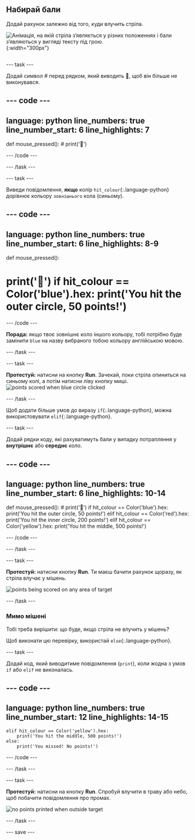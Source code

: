 ## Набирай бали

<div style="display: flex; flex-wrap: wrap">
<div style="flex-basis: 200px; flex-grow: 1; margin-right: 15px;">
Додай рахунок залежно від того, куди влучить стріла.
</div>
<div>

![Анімація, на якій стріла зʼявляється у різних положеннях і бали зʼявляються у вигляді тексту під грою.](images/points-scored.gif){:width="300px"}

</div>
</div>

--- task ---

Додай символ # перед рядком, який виводить 🎯, щоб він більше не виконувався.

--- code ---
---
language: python line_numbers: true line_number_start: 6
line_highlights: 7
---
def mouse_pressed(): # print('🎯')

--- /code ---

--- /task ---

--- task ---

Виведи повідомлення, **якщо** колір `hit_colour`{:.language-python} дорівнює кольору `зовнішнього` кола (синьому).

--- code ---
---
language: python line_numbers: true line_number_start: 6
line_highlights: 8-9
---
def mouse_pressed():    
# print('🎯') if hit_colour == Color('blue').hex: print('You hit the outer circle, 50 points!')

--- /code ---

**Порада:** якщо твоє зовнішнє коло іншого кольору, тобі потрібно буде замінити `blue` на назву вибраного тобою кольору англійською мовою.

--- /task ---

--- task ---

**Протестуй:** натисни на кнопку **Run**. Зачекай, поки стріла опиниться на синьому колі, а потім натисни ліву кнопку миші. ![points scored when blue circle clicked](images/blue_circle_points.gif)

--- /task ---

Щоб додати більше умов до виразу `if`{:.language-python}, можна використовувати `elif`{:.language-python}.

--- task ---

Додай рядки коду, які рахуватимуть бали у випадку потрапляння у **внутрішнє** або **середнє** коло.

--- code ---
---
language: python line_numbers: true line_number_start: 6
line_highlights: 10-14
---

def mouse_pressed(): # print('🎯') if hit_colour == Color('blue').hex: print('You hit the outer circle, 50 points!') elif hit_colour == Color('red').hex: print('You hit the inner circle, 200 points!') elif hit_colour == Color('yellow').hex: print('You hit the middle, 500 points!')

--- /code ---

--- /task ---

--- task ---

**Протестуй:** натисни кнопку **Run**. Ти маєш бачити рахунок щоразу, як стріла влучає у мішень.

![points being scored on any area of target](images/yellow-points.png)

--- /task ---

### Мимо мішені

Тобі треба вирішити: що буде, якщо стріла не влучить у мішень?

Щоб виконати цю перевірку, використай `else`{:.language-python}.

--- task ---

Додай код, який виводитиме повідомлення (`print`), коли жодна з умов `if` або `elif` не виконалась.

--- code ---
---
language: python line_numbers: true line_number_start: 12
line_highlights: 14-15
---

    elif hit_colour == Color('yellow').hex:
        print('You hit the middle, 500 points!')
    else:   
        print('You missed! No points!')

--- /code ---

--- /task ---

--- task ---

**Протестуй:** натисни на кнопку **Run**. Спробуй влучити в траву або небо, щоб побачити повідомлення про промах.

![no points printed when outside target](images/missed_no_points.gif)

--- /task ---

--- save ---
